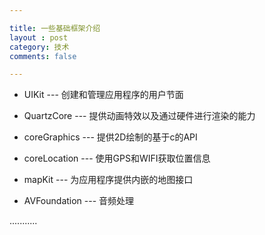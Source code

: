 ```yaml
---

title: 一些基础框架介绍
layout : post
category: 技术
comments: false

---
```



* UIKit --- 创建和管理应用程序的用户节面

* QuartzCore --- 提供动画特效以及通过硬件进行渲染的能力

* coreGraphics ---  提供2D绘制的基于c的API

* coreLocation --- 使用GPS和WIFI获取位置信息

* mapKit --- 为应用程序提供内嵌的地图接口

* AVFoundation --- 音频处理

...........
